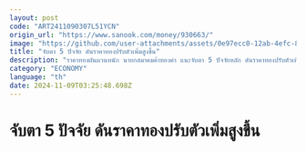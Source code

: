 ```yaml
---
layout: post
code: "ART2411090307L51YCN"
origin_url: "https://www.sanook.com/money/930663/"
image: "https://github.com/user-attachments/assets/0e97ecc0-12ab-4efc-8190-5c0989c4b214"
title: "จับตา 5 ปัจจัย ดันราคาทองปรับตัวเพิ่มสูงขึ้น"
description: "ราคาทองผันผวนหนัก นายกสมาคมค้าทองคำ แนะจับตา 5 ปัจจัยหลัก ดันราคาทองปรับตัวเพิ่มขึ้นหลังจากนี้"
category: "ECONOMY"
language: "th"
date: 2024-11-09T03:25:48.698Z
---
```


# จับตา 5 ปัจจัย ดันราคาทองปรับตัวเพิ่มสูงขึ้น